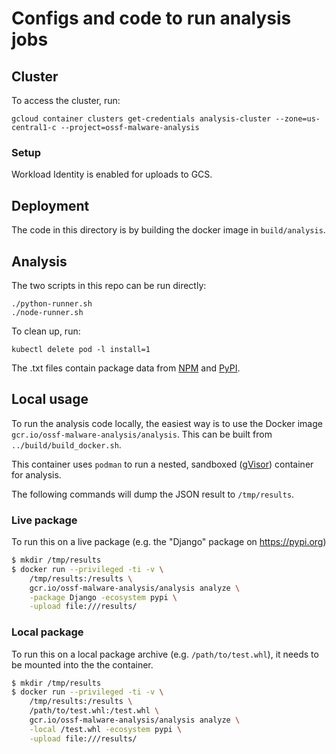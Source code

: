 # Configs and code to run analysis jobs

## Cluster

To access the cluster, run:

```shell
gcloud container clusters get-credentials analysis-cluster --zone=us-central1-c --project=ossf-malware-analysis
```

### Setup

Workload Identity is enabled for uploads to GCS.

## Deployment

The code in this directory is by building the docker image in `build/analysis`.

## Analysis

The two scripts in this repo can be run directly:

```shell
./python-runner.sh
./node-runner.sh
```

To clean up, run:

```shell
kubectl delete pod -l install=1
```

The .txt files contain package data from [NPM](https://medium.com/r/?url=https%3A%2F%2Fwww.npmjs.com%2Fbrowse%2Fdepended) and [PyPI](https://medium.com/r/?url=https%3A%2F%2Fhugovk.github.io%2Ftop-pypi-packages%2Ftop-pypi-packages-30-days.json).

## Local usage

To run the analysis code locally, the easiest way is to use the Docker image
`gcr.io/ossf-malware-analysis/analysis`. This can be built from
`../build/build_docker.sh`.

This container uses `podman` to run a nested, sandboxed ([gVisor]) container for
analysis.

The following commands will dump the JSON result to `/tmp/results`.

[gVisor]: https://gvisor.dev/

### Live package
To run this on a live package (e.g. the "Django" package on https://pypi.org)

```bash
$ mkdir /tmp/results
$ docker run --privileged -ti -v \
    /tmp/results:/results \
    gcr.io/ossf-malware-analysis/analysis analyze \
    -package Django -ecosystem pypi \
    -upload file:///results/
```

### Local package
To run this on a local package archive (e.g. `/path/to/test.whl`), it needs to
be mounted into the the container.

```bash
$ mkdir /tmp/results
$ docker run --privileged -ti -v \
    /tmp/results:/results \
    /path/to/test.whl:/test.whl \
    gcr.io/ossf-malware-analysis/analysis analyze \
    -local /test.whl -ecosystem pypi \
    -upload file:///results/
```
